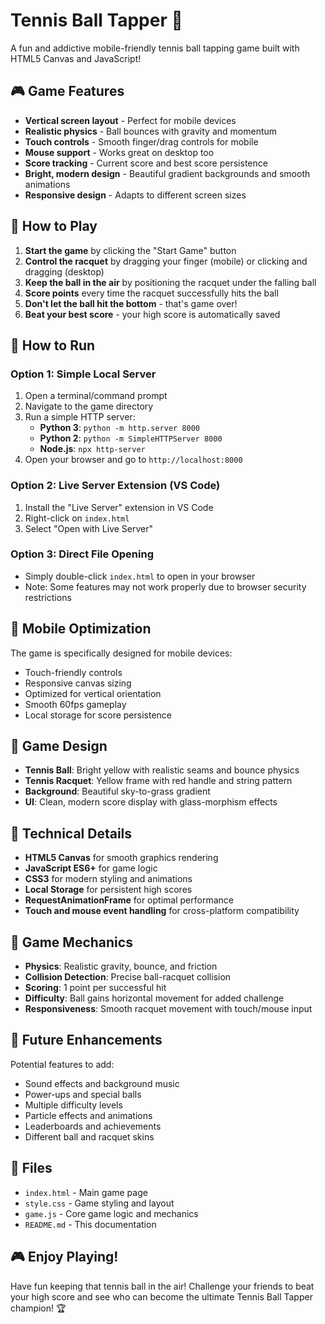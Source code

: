# Tennis Ball Tapper 🎾

A fun and addictive mobile-friendly tennis ball tapping game built with HTML5 Canvas and JavaScript!

## 🎮 Game Features

- **Vertical screen layout** - Perfect for mobile devices
- **Realistic physics** - Ball bounces with gravity and momentum
- **Touch controls** - Smooth finger/drag controls for mobile
- **Mouse support** - Works great on desktop too
- **Score tracking** - Current score and best score persistence
- **Bright, modern design** - Beautiful gradient backgrounds and smooth animations
- **Responsive design** - Adapts to different screen sizes

## 🎯 How to Play

1. **Start the game** by clicking the "Start Game" button
2. **Control the racquet** by dragging your finger (mobile) or clicking and dragging (desktop)
3. **Keep the ball in the air** by positioning the racquet under the falling ball
4. **Score points** every time the racquet successfully hits the ball
5. **Don't let the ball hit the bottom** - that's game over!
6. **Beat your best score** - your high score is automatically saved

## 🚀 How to Run

### Option 1: Simple Local Server
1. Open a terminal/command prompt
2. Navigate to the game directory
3. Run a simple HTTP server:
   - **Python 3**: `python -m http.server 8000`
   - **Python 2**: `python -m SimpleHTTPServer 8000`
   - **Node.js**: `npx http-server`
4. Open your browser and go to `http://localhost:8000`

### Option 2: Live Server Extension (VS Code)
1. Install the "Live Server" extension in VS Code
2. Right-click on `index.html`
3. Select "Open with Live Server"

### Option 3: Direct File Opening
- Simply double-click `index.html` to open in your browser
- Note: Some features may not work properly due to browser security restrictions

## 📱 Mobile Optimization

The game is specifically designed for mobile devices:
- Touch-friendly controls
- Responsive canvas sizing
- Optimized for vertical orientation
- Smooth 60fps gameplay
- Local storage for score persistence

## 🎨 Game Design

- **Tennis Ball**: Bright yellow with realistic seams and bounce physics
- **Tennis Racquet**: Yellow frame with red handle and string pattern
- **Background**: Beautiful sky-to-grass gradient
- **UI**: Clean, modern score display with glass-morphism effects

## 🔧 Technical Details

- **HTML5 Canvas** for smooth graphics rendering
- **JavaScript ES6+** for game logic
- **CSS3** for modern styling and animations
- **Local Storage** for persistent high scores
- **RequestAnimationFrame** for optimal performance
- **Touch and mouse event handling** for cross-platform compatibility

## 🎯 Game Mechanics

- **Physics**: Realistic gravity, bounce, and friction
- **Collision Detection**: Precise ball-racquet collision
- **Scoring**: 1 point per successful hit
- **Difficulty**: Ball gains horizontal movement for added challenge
- **Responsiveness**: Smooth racquet movement with touch/mouse input

## 🌟 Future Enhancements

Potential features to add:
- Sound effects and background music
- Power-ups and special balls
- Multiple difficulty levels
- Particle effects and animations
- Leaderboards and achievements
- Different ball and racquet skins

## 📄 Files

- `index.html` - Main game page
- `style.css` - Game styling and layout
- `game.js` - Core game logic and mechanics
- `README.md` - This documentation

## 🎮 Enjoy Playing!

Have fun keeping that tennis ball in the air! Challenge your friends to beat your high score and see who can become the ultimate Tennis Ball Tapper champion! 🏆



